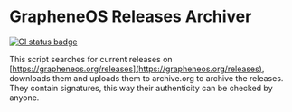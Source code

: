 # GrapheneOS Releases Archiver

[![CI status badge](https://ci.codeberg.org/api/badges/12746/status.svg "CI status")](https://ci.codeberg.org/repos/12746)

This script searches for current releases on [https://grapheneos.org/releases](https://grapheneos.org/releases), downloads them and uploads them to archive.org to archive the releases.
They contain signatures, this way their authenticity can be checked by anyone.
